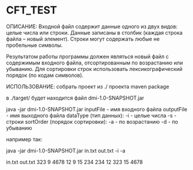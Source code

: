 # CFT_TEST

ОПИСАНИЕ:
Входной файл содержит данные одного из двух видов: целые числа или строки. Данные записаны
в столбик (каждая строка файла – новый элемент). Строки могут содержать любые не пробельные
символы.

Результатом работы программы должен являться новый файл с содержимым входного файла,
отсортированным по возрастанию или убыванию. Для сортировки строк использовать
лексикографический порядок (по кодам символов).


ИСПОЛЬЗОВАНИЕ:
собрать проект из ./ проекта
maven package

в ./target/ будет находится файл dmi-1.0-SNAPSHOT.jar

java -jar dmi-1.0-SNAPSHOT.jar <inputFile> <outputFile> <dataType> <sortOrder>
inputFile - имя входного файла
outputFile -  имя выходного файла
dataType (тип данных):
    -i - целые числа
    -s - строки
sortOrder (порядок сортировки):
    -a -  по возрастанию
    -d - по убыванию

например так:

java -jar dmi-1.0-SNAPSHOT.jar in.txt out.txt -i -a


in.txt	out.txt
323	9
4678	12
9	15
234	234
12	323
15	4678
